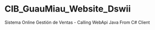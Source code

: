 # CIB_GuauMiau_Website_Dswii
Sistema Online  Gestión de Ventas - Calling WebApi Java From C# Client
